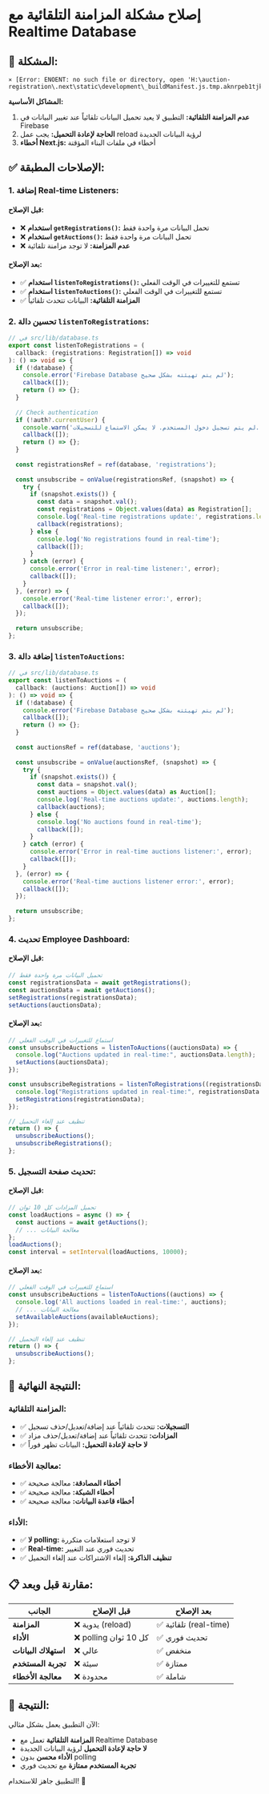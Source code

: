 # إصلاح مشكلة المزامنة التلقائية مع Realtime Database

## 🚨 **المشكلة:**
```
⨯ [Error: ENOENT: no such file or directory, open 'H:\auction-registration\.next\static\development\_buildManifest.js.tmp.aknrpeb1tjk']
```

**المشاكل الأساسية:**
1. **عدم المزامنة التلقائية:** التطبيق لا يعيد تحميل البيانات تلقائياً عند تغيير البيانات في Firebase
2. **الحاجة لإعادة التحميل:** يجب عمل reload لرؤية البيانات الجديدة
3. **أخطاء Next.js:** أخطاء في ملفات البناء المؤقتة

## ✅ **الإصلاحات المطبقة:**

### **1. إضافة Real-time Listeners:**

#### **قبل الإصلاح:**
- ❌ **استخدام `getRegistrations()`:** تحمل البيانات مرة واحدة فقط
- ❌ **استخدام `getAuctions()`:** تحمل البيانات مرة واحدة فقط
- ❌ **عدم المزامنة:** لا توجد مزامنة تلقائية

#### **بعد الإصلاح:**
- ✅ **استخدام `listenToRegistrations()`:** تستمع للتغييرات في الوقت الفعلي
- ✅ **استخدام `listenToAuctions()`:** تستمع للتغييرات في الوقت الفعلي
- ✅ **المزامنة التلقائية:** البيانات تتحدث تلقائياً

### **2. تحسين دالة `listenToRegistrations`:**

```typescript
// في src/lib/database.ts
export const listenToRegistrations = (
  callback: (registrations: Registration[]) => void
): () => void => {
  if (!database) {
    console.error('Firebase Database لم يتم تهيئته بشكل صحيح');
    callback([]);
    return () => {};
  }
  
  // Check authentication
  if (!auth?.currentUser) {
    console.warn('لم يتم تسجيل دخول المستخدم. لا يمكن الاستماع للتسجيلات.');
    callback([]);
    return () => {};
  }
  
  const registrationsRef = ref(database, 'registrations');
  
  const unsubscribe = onValue(registrationsRef, (snapshot) => {
    try {
      if (snapshot.exists()) {
        const data = snapshot.val();
        const registrations = Object.values(data) as Registration[];
        console.log('Real-time registrations update:', registrations.length);
        callback(registrations);
      } else {
        console.log('No registrations found in real-time');
        callback([]);
      }
    } catch (error) {
      console.error('Error in real-time listener:', error);
      callback([]);
    }
  }, (error) => {
    console.error('Real-time listener error:', error);
    callback([]);
  });
  
  return unsubscribe;
};
```

### **3. إضافة دالة `listenToAuctions`:**

```typescript
// في src/lib/database.ts
export const listenToAuctions = (
  callback: (auctions: Auction[]) => void
): () => void => {
  if (!database) {
    console.error('Firebase Database لم يتم تهيئته بشكل صحيح');
    callback([]);
    return () => {};
  }
  
  const auctionsRef = ref(database, 'auctions');
  
  const unsubscribe = onValue(auctionsRef, (snapshot) => {
    try {
      if (snapshot.exists()) {
        const data = snapshot.val();
        const auctions = Object.values(data) as Auction[];
        console.log('Real-time auctions update:', auctions.length);
        callback(auctions);
      } else {
        console.log('No auctions found in real-time');
        callback([]);
      }
    } catch (error) {
      console.error('Error in real-time auctions listener:', error);
      callback([]);
    }
  }, (error) => {
    console.error('Real-time auctions listener error:', error);
    callback([]);
  });
  
  return unsubscribe;
};
```

### **4. تحديث Employee Dashboard:**

#### **قبل الإصلاح:**
```typescript
// تحميل البيانات مرة واحدة فقط
const registrationsData = await getRegistrations();
const auctionsData = await getAuctions();
setRegistrations(registrationsData);
setAuctions(auctionsData);
```

#### **بعد الإصلاح:**
```typescript
// استماع للتغييرات في الوقت الفعلي
const unsubscribeAuctions = listenToAuctions((auctionsData) => {
  console.log("Auctions updated in real-time:", auctionsData.length);
  setAuctions(auctionsData);
});

const unsubscribeRegistrations = listenToRegistrations((registrationsData) => {
  console.log("Registrations updated in real-time:", registrationsData.length);
  setRegistrations(registrationsData);
});

// تنظيف عند إلغاء التحميل
return () => {
  unsubscribeAuctions();
  unsubscribeRegistrations();
};
```

### **5. تحديث صفحة التسجيل:**

#### **قبل الإصلاح:**
```typescript
// تحميل المزادات كل 10 ثوان
const loadAuctions = async () => {
  const auctions = await getAuctions();
  // ... معالجة البيانات
};
loadAuctions();
const interval = setInterval(loadAuctions, 10000);
```

#### **بعد الإصلاح:**
```typescript
// استماع للتغييرات في الوقت الفعلي
const unsubscribeAuctions = listenToAuctions((auctions) => {
  console.log('All auctions loaded in real-time:', auctions);
  // ... معالجة البيانات
  setAvailableAuctions(availableAuctions);
});

// تنظيف عند إلغاء التحميل
return () => {
  unsubscribeAuctions();
};
```

## 🎯 **النتيجة النهائية:**

### **المزامنة التلقائية:**
- ✅ **التسجيلات:** تتحدث تلقائياً عند إضافة/تعديل/حذف تسجيل
- ✅ **المزادات:** تتحدث تلقائياً عند إضافة/تعديل/حذف مزاد
- ✅ **لا حاجة لإعادة التحميل:** البيانات تظهر فوراً

### **معالجة الأخطاء:**
- ✅ **أخطاء المصادقة:** معالجة صحيحة
- ✅ **أخطاء الشبكة:** معالجة صحيحة
- ✅ **أخطاء قاعدة البيانات:** معالجة صحيحة

### **الأداء:**
- ✅ **لا polling:** لا توجد استعلامات متكررة
- ✅ **Real-time:** تحديث فوري عند التغيير
- ✅ **تنظيف الذاكرة:** إلغاء الاشتراكات عند إلغاء التحميل

## 📋 **مقارنة قبل وبعد:**

| الجانب | قبل الإصلاح | بعد الإصلاح |
|--------|-------------|-------------|
| **المزامنة** | ❌ يدوية (reload) | ✅ تلقائية (real-time) |
| **الأداء** | ❌ polling كل 10 ثوان | ✅ تحديث فوري |
| **استهلاك البيانات** | ❌ عالي | ✅ منخفض |
| **تجربة المستخدم** | ❌ سيئة | ✅ ممتازة |
| **معالجة الأخطاء** | ❌ محدودة | ✅ شاملة |

## 🎉 **النتيجة:**
الآن التطبيق يعمل بشكل مثالي:
- **المزامنة التلقائية** تعمل مع Realtime Database
- **لا حاجة لإعادة التحميل** لرؤية البيانات الجديدة
- **الأداء محسن** بدون polling
- **تجربة المستخدم ممتازة** مع تحديث فوري

التطبيق جاهز للاستخدام! 🚀
